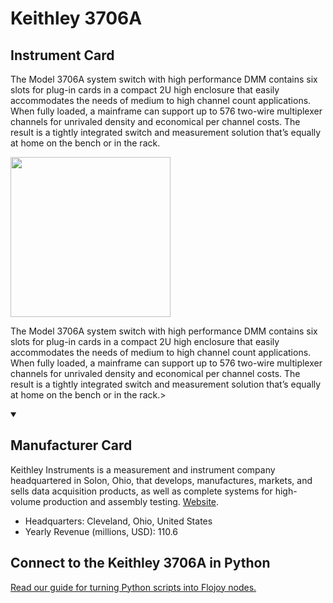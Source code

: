 
# Keithley 3706A

## Instrument Card

<div className="flex">

<div>

The Model 3706A system switch with high performance DMM contains six slots for plug-in cards in a compact 2U high enclosure that easily accommodates the needs of medium to high channel count applications. When fully loaded, a mainframe can support up to 576 two-wire multiplexer channels for unrivaled density and economical per channel costs. The result is a tightly integrated switch and measurement solution that’s equally at home on the bench or in the rack.

</div>

<img width="256" src="https://v5.airtableusercontent.com/v1/19/19/1691539200000/VUfFKFWp8t-H3jF6YFNxNQ/8XMX8MySlM5dBjsAf34_LxpyYnu7jv7XyU6XSy5RnCLG02IMu2BELACZHyC8wWfanCED2Rfb3yjl0FrKSR5G3lu-VUHoczna-iCvUVKk_1Q/z0iN3FDIRTZB5cGLSVWItzFWNok1mpg5nEdgXrg_tp8"/>

</div>

The Model 3706A system switch with high performance DMM contains six slots for plug-in cards in a compact 2U high enclosure that easily accommodates the needs of medium to high channel count applications. When fully loaded, a mainframe can support up to 576 two-wire multiplexer channels for unrivaled density and economical per channel costs. The result is a tightly integrated switch and measurement solution that’s equally at home on the bench or in the rack.>

<details open>
<summary><h2>Manufacturer Card</h2></summary>

Keithley Instruments is a measurement and instrument company headquartered in Solon, Ohio, that develops, manufactures, markets, and sells data acquisition products, as well as complete systems for high-volume production and assembly testing. <a href="https://www.tek.com/en">Website</a>.

<ul>
  <li>Headquarters: Cleveland, Ohio, United States</li>
  <li>Yearly Revenue (millions, USD): 110.6</li>
</ul>
</details>

## Connect to the Keithley 3706A in Python

[Read our guide for turning Python scripts into Flojoy nodes.](https://docs.flojoy.ai/custom-nodes/creating-custom-node/)


